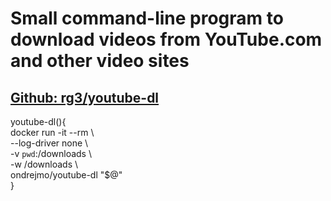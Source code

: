 # Small command-line program to download videos from YouTube.com and other video sites
## [Github: rg3/youtube-dl](https://github.com/rg3/youtube-dl)
youtube-dl(){  
  docker run -it --rm \  
    --log-driver none \  
    -v `pwd`:/downloads \  
    -w /downloads \  
    ondrejmo/youtube-dl "$@"  
}  
